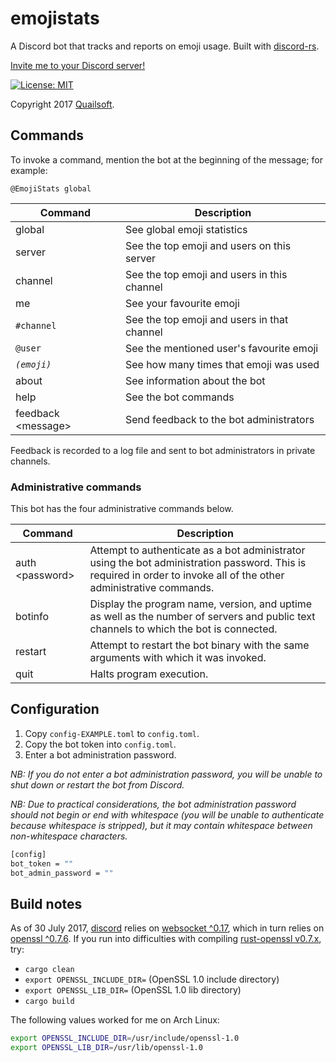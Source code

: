 # emojistats

A Discord bot that tracks and reports on emoji usage. Built with [discord-rs](https://github.com/SpaceManiac/discord-rs).

[Invite me to your Discord server!](https://discordapp.com/api/oauth2/authorize?client_id=568087761001906186&permissions=8&scope=bot)

[![License: MIT](https://img.shields.io/badge/License-MIT-blue.svg)](https://opensource.org/licenses/MIT)

Copyright 2017 [Quailsoft](https://www.quailsoft.org/).

## Commands

To invoke a command, mention the bot at the beginning of the message; for example:

```
@EmojiStats global
```

|Command|Description|
|-|-|
|global|See global emoji statistics|
|server|See the top emoji and users on this server|
|channel|See the top emoji and users in this channel|
|me|See your favourite emoji|
|`#channel`|See the top emoji and users in that channel|
|`@user`|See the mentioned user's favourite emoji|
|*`(emoji)`*|See how many times that emoji was used|
|about|See information about the bot|
|help|See the bot commands|
|feedback &lt;message&gt;|Send feedback to the bot administrators|

Feedback is recorded to a log file and sent to bot administrators in private channels.

### Administrative commands

This bot has the four administrative commands below.

|Command|Description|
|-|-|
|auth &lt;password&gt;|Attempt to authenticate as a bot administrator using the bot administration password. This is required in order to invoke all of the other administrative commands.|
|botinfo|Display the program name, version, and uptime as well as the number of servers and public text channels to which the bot is connected.|
|restart|Attempt to restart the bot binary with the same arguments with which it was invoked.|
|quit|Halts program execution.|

## Configuration

1. Copy `config-EXAMPLE.toml` to `config.toml`.
2. Copy the bot token into `config.toml`.
3. Enter a bot administration password.

*NB: If you do not enter a bot administration password, you will be unable to shut down or restart the bot from Discord.*

*NB: Due to practical considerations, the bot administration password should not begin or end with whitespace (you will be unable to authenticate because whitespace is stripped), but it may contain whitespace between non-whitespace characters.*

```bash
[config]
bot_token = ""
bot_admin_password = ""
```

## Build notes

As of 30 July 2017, [discord](https://crates.io/crates/discord/0.8.0) relies on [websocket ^0.17](https://crates.io/crates/websocket/0.17.1), which in turn relies on [openssl ^0.7.6](https://crates.io/crates/websocket/0.17.1). If you run into difficulties with compiling [rust-openssl v0.7.x](https://github.com/sfackler/rust-openssl/blob/b8fb29db5c246175a096260eacca38180cd77dd0/README.md), try:

- `cargo clean`
- `export OPENSSL_INCLUDE_DIR=` (OpenSSL 1.0 include directory)
- `export OPENSSL_LIB_DIR=` (OpenSSL 1.0 lib directory)
- `cargo build`

The following values worked for me on Arch Linux:

```bash
export OPENSSL_INCLUDE_DIR=/usr/include/openssl-1.0
export OPENSSL_LIB_DIR=/usr/lib/openssl-1.0
```
